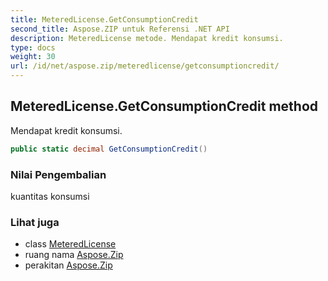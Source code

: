 ```yaml
---
title: MeteredLicense.GetConsumptionCredit
second_title: Aspose.ZIP untuk Referensi .NET API
description: MeteredLicense metode. Mendapat kredit konsumsi.
type: docs
weight: 30
url: /id/net/aspose.zip/meteredlicense/getconsumptioncredit/
---
```

## MeteredLicense.GetConsumptionCredit method

Mendapat kredit konsumsi.

```csharp
public static decimal GetConsumptionCredit()
```

### Nilai Pengembalian

kuantitas konsumsi

### Lihat juga

* class [MeteredLicense](../)
* ruang nama [Aspose.Zip](../../meteredlicense/)
* perakitan [Aspose.Zip](../../../)


